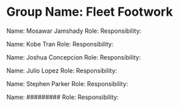 # Group Name: Fleet Footwork

Name: Mosawar Jamshady
Role: 
Responsibility: 

Name:  Kobe Tran
Role:
Responsibility: 

Name: Joshua Concepcion
Role:
Responsibility: 

Name: Julio Lopez
Role:
Responsibility: 

Name: Stephen Parker
Role:
Responsibility: 

Name: #########
Role:
Responsibility: 
